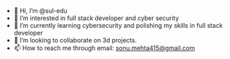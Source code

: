 - 👋 Hi, I’m @sul-edu
- 👀 I’m interested in full stack developer and cyber security
- 🌱 I’m currently learning cybersecurity and polishing my skills in full stack developer
- 💞️ I’m looking to collaborate on 3d projects.
- 📫 How to reach me through email: sonu.mehta415@gmail.com

<!---
sul-edu/sul-edu is a ✨ special ✨ repository because its `README.md` (this file) appears on your GitHub profile.
You can click the Preview link to take a look at your changes.
--->
